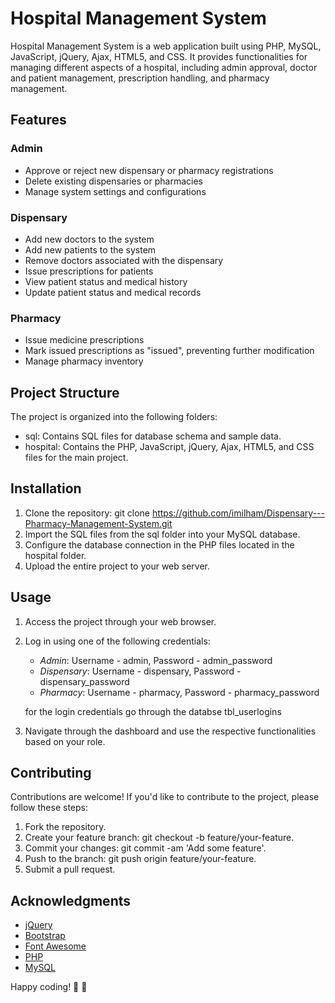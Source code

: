 # Hospital Management System

Hospital Management System is a web application built using PHP, MySQL, JavaScript, jQuery, Ajax, HTML5, and CSS. It provides functionalities for managing different aspects of a hospital, including admin approval, doctor and patient management, prescription handling, and pharmacy management.

## Features

### Admin
- Approve or reject new dispensary or pharmacy registrations
- Delete existing dispensaries or pharmacies
- Manage system settings and configurations

### Dispensary
- Add new doctors to the system
- Add new patients to the system
- Remove doctors associated with the dispensary
- Issue prescriptions for patients
- View patient status and medical history
- Update patient status and medical records

### Pharmacy
- Issue medicine prescriptions
- Mark issued prescriptions as "issued", preventing further modification
- Manage pharmacy inventory

## Project Structure

The project is organized into the following folders:

- sql: Contains SQL files for database schema and sample data.
- hospital: Contains the PHP, JavaScript, jQuery, Ajax, HTML5, and CSS files for the main project.

## Installation

1. Clone the repository: git clone https://github.com/imilham/Dispensary---Pharmacy-Management-System.git
2. Import the SQL files from the sql folder into your MySQL database.
3. Configure the database connection in the PHP files located in the hospital folder.
4. Upload the entire project to your web server.

## Usage

1. Access the project through your web browser.
2. Log in using one of the following credentials:
   - *Admin*: Username - admin, Password - admin_password
   - *Dispensary*: Username - dispensary, Password - dispensary_password
   - *Pharmacy*: Username - pharmacy, Password - pharmacy_password

    for the login credentials go through the databse tbl_userlogins

3. Navigate through the dashboard and use the respective functionalities based on your role.

## Contributing

Contributions are welcome! If you'd like to contribute to the project, please follow these steps:

1. Fork the repository.
2. Create your feature branch: git checkout -b feature/your-feature.
3. Commit your changes: git commit -am 'Add some feature'.
4. Push to the branch: git push origin feature/your-feature.
5. Submit a pull request.
<!-- 
## License

This project is licensed under the MIT License - see the [LICENSE](LICENSE) file for details. -->

## Acknowledgments

- [jQuery](https://jquery.com/)
- [Bootstrap](https://getbootstrap.com/)
- [Font Awesome](https://fontawesome.com/)
- [PHP](https://www.php.net/)
- [MySQL](https://www.mysql.com/)

Happy coding! 🤩 🚀

